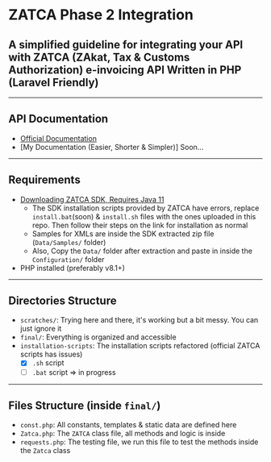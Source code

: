 # ZATCA Phase 2 Integration

## A simplified guideline for integrating your API with ZATCA (ZAkat, Tax & Customs Authorization) e-invoicing API Written in PHP (Laravel Friendly)

---

## API Documentation

- [Official Documentation](https://sandbox.zatca.gov.sa/IntegrationSandbox)
- [My Documentation (Easier, Shorter & Simpler)] Soon...

---

## Requirements

- [Downloading ZATCA SDK, Requires Java 11](https://sandbox.zatca.gov.sa/downloadSDK)
  - The SDK installation scripts provided by ZATCA have errors, replace `install.bat`(soon) & `install.sh` files with the ones uploaded in this repo. Then follow their steps on the link for installation as normal
  - Samples for XMLs are inside the SDK extracted zip file (`Data/Samples/` folder)
  - Also, Copy the `Data/` folder after extraction and paste in inside the `Configuration/` folder
- PHP installed (preferably v8.1+)

---

## Directories Structure

- `scratches/`: Trying here and there, it's working but a bit messy. You can just ignore it
- `final/`: Everything is organized and accessible
- `installation-scripts`: The installation scripts refactored (official ZATCA scripts has issues)
  - [x] `.sh` script
  - [ ] `.bat` script => in progress

---

## Files Structure (inside `final/`)

- `const.php`: All constants, templates & static data are defined here
- `Zatca.php`: The `ZATCA` class file, all methods and logic is inside
- `requests.php`: The testing file, we run this file to test the methods inside the `Zatca` class
